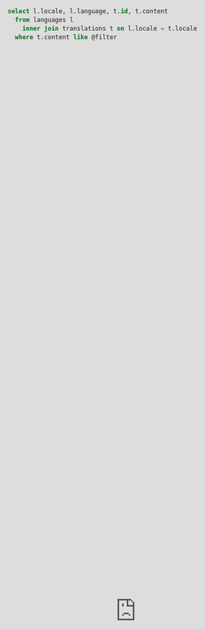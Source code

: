 ```yaml
---
title: Create a Web API with SQL
description: This article shows you how you can create a complete HTTP Web API using nothing but SQL. This is possible since Magic and Hyperlambda completely abstracts away everything related to the wiring of your endpoint code, leaving only the SQL parts for you.
---
```


# Create a Web API with SQL

In this tutorial we will cover the following parts of Magic and Hyperlambda.

* Generating a Web API using SQL
* The CRUD menu item
* Magic's integrated SQL editor

The CRUD/SQL parts of Magic allows you to automatically wrap
your SQL into an HTTP endpoint, without having to do anything except provide Magic with SQL.
To understand the idea, you can watch the following video where I demonstrate this feature.

<div class="video">
<iframe width="560" height="315" style="position:absolute; top:0; left:0; width:100%; height:100%;" src="https://www.youtube.com/embed/GSGYzXxlgG0" frameborder="0" allow="accelerometer; autoplay; encrypted-media; gyroscope; picture-in-picture" allowfullscreen></iframe>
</div>

As illustrated above, this feature allows you to dynamically wrap your SQL into
a secured HTTP endpoint, where you simply provide a URL, an HTTP verb, authorization requirements,
and a list of arguments - Without having to create as much as a single line of
code yourself. Then you provide Magic with an SQL statement, click the button, and Magic generates your
HTTP endpoint 100% automatically. Of course the way it works, is similar to the CRUD generator parts,
except this time the responsibility is reversed, allowing you to provide the SQL, and have Magic do the rest.
The endpoint can be easily secured, only providing access to whatever roles you want to have access
100% automatically.

## DRY code

One of the most important architectural principles in the world today is **DRY**, as in _"Don't Repeat Yourself"_.
Magic simply brings this idea to the next level, which of course is why it can do what we demonstrate in the
above video. This is quite easy too, since 90% of such endpoints, have similar requirements, being
a list of roles allowed to access the endpoint, a JSON payload of some sort, maybe some query
arguments, for then to simply return whatever the SQL returns back to the client as JSON. Automating
this process is a no-brainer. Below you can find the SQL I am using in the above video.

```sql
select l.locale, l.language, t.id, t.content
  from languages l
    inner join translations t on l.locale = t.locale
  where t.content like @filter
```

Below is a screenshot of how this looks like in Magic's dashboard.

![Creating a Web API using SQL](https://raw.githubusercontent.com/polterguy/polterguy.github.io/master/images/sql-web-api.jpg)

The Hyperlambda code Magic automatically creates for you for the above resembles the following.

```
.arguments
   filter:string
.type:sql
auth.ticket.verify:root, admin

data.connect:babelfish
   database-type:mysql

   add:x:./*/data.select
      get-nodes:x:@.arguments/*

   data.select:@"select l.locale, l.language, t.id, t.content
  from languages l
    inner join translations t on l.locale = t.locale
  where t.content like @filter"
      database-type:mysql

   if
      .is-list:bool:true
      .lambda

         return-nodes:x:@data.select/*

   return-nodes:x:@data.select/*/*
```

If you want to return a scalar value instead of a list of items, you can change the above **[.is-list]**
value to false. This will return a single value to the client instead of a list of items, which sometimes might
be useful.

* Continue with [Hyperlambda Hello World](/tutorials/hello-world-endpoint/)
